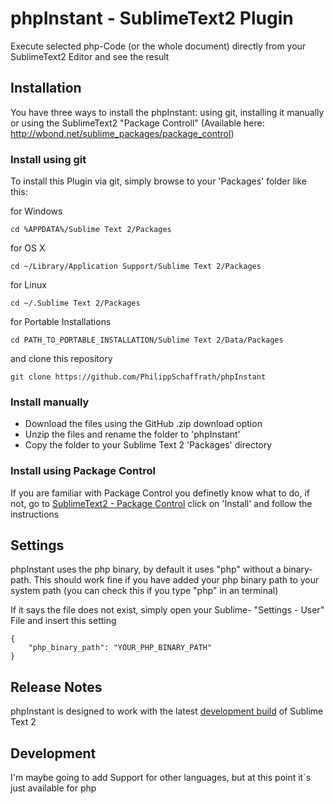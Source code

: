 # phpInstant - SublimeText2 Plugin

Execute selected php-Code (or the whole document) directly from your SublimeText2 Editor and see the result

## Installation

You have three ways to install the phpInstant: using git, installing it manually or using the SublimeText2 "Package Controll" (Available here: http://wbond.net/sublime_packages/package_control)

### Install using git

To install this Plugin via git, simply browse to your 'Packages' folder like this:

for Windows
	
	cd %APPDATA%/Sublime Text 2/Packages

for OS X
	
	cd ~/Library/Application Support/Sublime Text 2/Packages

for Linux
	
	cd ~/.Sublime Text 2/Packages

for Portable Installations
	
	cd PATH_TO_PORTABLE_INSTALLATION/Sublime Text 2/Data/Packages

and clone this repository
	
	git clone https://github.com/PhilippSchaffrath/phpInstant


### Install manually

* Download the files using the GitHub .zip download option
* Unzip the files and rename the folder to 'phpInstant'
* Copy the folder to your Sublime Text 2 'Packages' directory

### Install using Package Control

If you are familiar with Package Control you definetly know what to do, if not, go to [SublimeText2 - Package Control](http://wbond.net/sublime_packages/package_control) click on 'Install' and follow the instructions

## Settings

phpInstant uses the php binary, by default it uses "php" without a binary-path. This should work fine if you have added your php binary path to your system path (you can check this if you type "php" in an terminal)

If it says the file does not exist, simply open your Sublime- "Settings - User" File and insert this setting
	
	{
		"php_binary_path": "YOUR_PHP_BINARY_PATH"
	}


## Release Notes

phpInstant is designed to work with the latest [development build](http://www.sublimetext.com/dev) of Sublime Text 2

## Development

I'm maybe going to add Support for other languages, but at this point it`s just available for php
